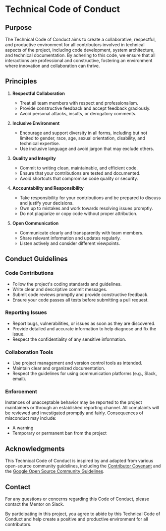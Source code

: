 # Technical Code of Conduct

## Purpose

The Technical Code of Conduct aims to create a collaborative, respectful, and productive environment for all contributors involved in technical aspects of the project, including code development, system architecture, and technical documentation. By adhering to this code, we ensure that all interactions are professional and constructive, fostering an environment where innovation and collaboration can thrive.

## Principles

1. **Respectful Collaboration**

   - Treat all team members with respect and professionalism.
   - Provide constructive feedback and accept feedback graciously.
   - Avoid personal attacks, insults, or derogatory comments.

2. **Inclusive Environment**

   - Encourage and support diversity in all forms, including but not limited to gender, race, age, sexual orientation, disability, and technical expertise.
   - Use inclusive language and avoid jargon that may exclude others.

3. **Quality and Integrity**

   - Commit to writing clean, maintainable, and efficient code.
   - Ensure that your contributions are tested and documented.
   - Avoid shortcuts that compromise code quality or security.

4. **Accountability and Responsibility**

   - Take responsibility for your contributions and be prepared to discuss and justify your decisions.
   - Own up to mistakes and work towards resolving issues promptly.
   - Do not plagiarize or copy code without proper attribution.

5. **Open Communication**
   - Communicate clearly and transparently with team members.
   - Share relevant information and updates regularly.
   - Listen actively and consider different viewpoints.

## Conduct Guidelines

### Code Contributions

- Follow the project's coding standards and guidelines.
- Write clear and descriptive commit messages.
- Submit code reviews promptly and provide constructive feedback.
- Ensure your code passes all tests before submitting a pull request.

### Reporting Issues

- Report bugs, vulnerabilities, or issues as soon as they are discovered.
- Provide detailed and accurate information to help diagnose and fix the issue.
- Respect the confidentiality of any sensitive information.

### Collaboration Tools

- Use project management and version control tools as intended.
- Maintain clear and organized documentation.
- Respect the guidelines for using communication platforms (e.g., Slack, email).

### Enforcement

Instances of unacceptable behavior may be reported to the project maintainers or through an established reporting channel. All complaints will be reviewed and investigated promptly and fairly. Consequences of misconduct may include:

- A warning
- Temporary or permanent ban from the project

## Acknowledgments

This Technical Code of Conduct is inspired by and adapted from various open-source community guidelines, including the [Contributor Covenant](https://www.contributor-covenant.org/) and the [Google Open Source Community Guidelines](https://opensource.google/conduct/).

## Contact

For any questions or concerns regarding this Code of Conduct, please contact the Mentor on Slack.

By participating in this project, you agree to abide by this Technical Code of Conduct and help create a positive and productive environment for all contributors.
